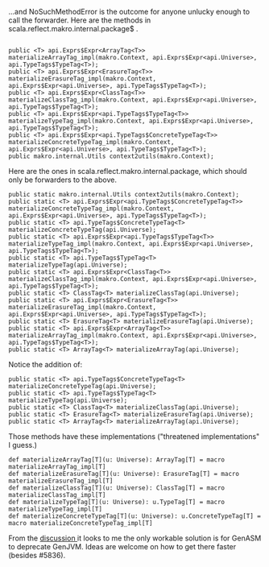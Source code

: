 ...and NoSuchMethodError is the outcome for anyone unlucky enough to call the forwarder.  Here are the methods in scala.reflect.makro.internal.package$ .
```

public <T> api.Exprs$Expr<ArrayTag<T>> materializeArrayTag_impl(makro.Context, api.Exprs$Expr<api.Universe>, api.TypeTags$TypeTag<T>);
public <T> api.Exprs$Expr<ErasureTag<T>> materializeErasureTag_impl(makro.Context, api.Exprs$Expr<api.Universe>, api.TypeTags$TypeTag<T>);
public <T> api.Exprs$Expr<ClassTag<T>> materializeClassTag_impl(makro.Context, api.Exprs$Expr<api.Universe>, api.TypeTags$TypeTag<T>);
public <T> api.Exprs$Expr<api.TypeTags$TypeTag<T>> materializeTypeTag_impl(makro.Context, api.Exprs$Expr<api.Universe>, api.TypeTags$TypeTag<T>);
public <T> api.Exprs$Expr<api.TypeTags$ConcreteTypeTag<T>> materializeConcreteTypeTag_impl(makro.Context, api.Exprs$Expr<api.Universe>, api.TypeTags$TypeTag<T>);
public makro.internal.Utils context2utils(makro.Context);
```

Here are the ones in scala.reflect.makro.internal.package, which should only be forwarders to the above.
```
public static makro.internal.Utils context2utils(makro.Context);
public static <T> api.Exprs$Expr<api.TypeTags$ConcreteTypeTag<T>> materializeConcreteTypeTag_impl(makro.Context, api.Exprs$Expr<api.Universe>, api.TypeTags$TypeTag<T>);
public static <T> api.TypeTags$ConcreteTypeTag<T> materializeConcreteTypeTag(api.Universe);
public static <T> api.Exprs$Expr<api.TypeTags$TypeTag<T>> materializeTypeTag_impl(makro.Context, api.Exprs$Expr<api.Universe>, api.TypeTags$TypeTag<T>);
public static <T> api.TypeTags$TypeTag<T> materializeTypeTag(api.Universe);
public static <T> api.Exprs$Expr<ClassTag<T>> materializeClassTag_impl(makro.Context, api.Exprs$Expr<api.Universe>, api.TypeTags$TypeTag<T>);
public static <T> ClassTag<T> materializeClassTag(api.Universe);
public static <T> api.Exprs$Expr<ErasureTag<T>> materializeErasureTag_impl(makro.Context, api.Exprs$Expr<api.Universe>, api.TypeTags$TypeTag<T>);
public static <T> ErasureTag<T> materializeErasureTag(api.Universe);
public static <T> api.Exprs$Expr<ArrayTag<T>> materializeArrayTag_impl(makro.Context, api.Exprs$Expr<api.Universe>, api.TypeTags$TypeTag<T>);
public static <T> ArrayTag<T> materializeArrayTag(api.Universe);
```
Notice the addition of:
```
public static <T> api.TypeTags$ConcreteTypeTag<T> materializeConcreteTypeTag(api.Universe);
public static <T> api.TypeTags$TypeTag<T> materializeTypeTag(api.Universe);
public static <T> ClassTag<T> materializeClassTag(api.Universe);
public static <T> ErasureTag<T> materializeErasureTag(api.Universe);
public static <T> ArrayTag<T> materializeArrayTag(api.Universe);
```

Those methods have these implementations ("threatened implementations" I guess.)
```
def materializeArrayTag[T](u: Universe): ArrayTag[T] = macro materializeArrayTag_impl[T]
def materializeErasureTag[T](u: Universe): ErasureTag[T] = macro materializeErasureTag_impl[T]
def materializeClassTag[T](u: Universe): ClassTag[T] = macro materializeClassTag_impl[T]
def materializeTypeTag[T](u: Universe): u.TypeTag[T] = macro materializeTypeTag_impl[T]
def materializeConcreteTypeTag[T](u: Universe): u.ConcreteTypeTag[T] = macro materializeConcreteTypeTag_impl[T]
```
From the [discussion ](https://groups.google.com/d/topic/scala-internals/dh-9nIUQP9E/discussion) it looks to me the only workable solution is for GenASM to deprecate GenJVM. Ideas are welcome on how to get there faster (besides #5836).
